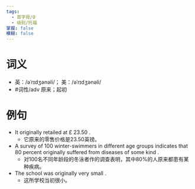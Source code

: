 ```yaml
---
tags:
  - 首字母/O
  - 级别/托福
掌握: false
模糊: false
---
```

# 词义
- 英：/əˈrɪdʒənəli/； 美：/əˈrɪdʒənəli/
- #词性/adv  原来；起初
# 例句
- It originally retailed at £ 23.50 .
	- 它原来的零售价格是23.50英镑。
- A survey of 100 winter-swimmers in different age groups indicates that 80 percent originally suffered from diseases of some kind .
	- 对100名不同年龄段的冬泳者作的调查表明，其中80%的人原来都患有某种疾病。
- The school was originally very small .
	- 这所学校当初很小。
